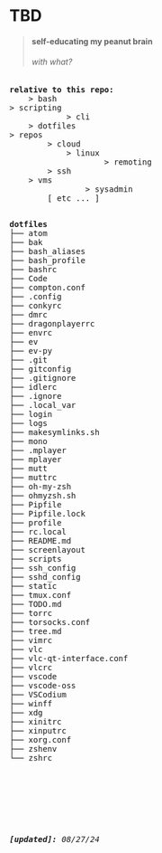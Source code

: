 TBD
=======
>
> #### self-educating my peanut brain
> ###### _with what?_

<pre>
<b>relative to this repo:</b>
	> bash
> scripting
			> cli
	> dotfiles
> repos
		> cloud
			> linux
					> remoting
		> ssh
	> vms
				> sysadmin
		[ etc ... ]
</pre>

<pre>

<b>dotfiles</b>
├── atom
├── bak
├── bash_aliases
├── bash_profile
├── bashrc
├── Code
├── compton.conf
├── .config
├── conkyrc
├── dmrc
├── dragonplayerrc
├── envrc
├── ev
├── ev-py
├── .git
├── gitconfig
├── .gitignore
├── idlerc
├── .ignore
├── .local_var
├── login
├── logs
├── makesymlinks.sh
├── mono
├── .mplayer
├── mplayer
├── mutt
├── muttrc
├── oh-my-zsh
├── ohmyzsh.sh
├── Pipfile
├── Pipfile.lock
├── profile
├── rc.local
├── README.md
├── screenlayout
├── scripts
├── ssh_config
├── sshd_config
├── static
├── tmux.conf
├── TODO.md
├── torrc
├── torsocks.conf
├── tree.md
├── vimrc
├── vlc
├── vlc-qt-interface.conf
├── vlcrc
├── vscode
├── vscode-oss
├── VSCodium
├── winff
├── xdg
├── xinitrc
├── xinputrc
├── xorg.conf
├── zshenv
└── zshrc
<br>
<br>
<br>
<br>
<i><b>[updated]: </b>08/27/24</i>
